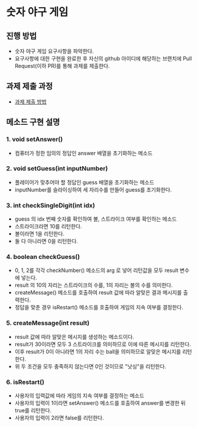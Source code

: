 # 숫자 야구 게임
## 진행 방법
* 숫자 야구 게임 요구사항을 파악한다.
* 요구사항에 대한 구현을 완료한 후 자신의 github 아이디에 해당하는 브랜치에 Pull Request(이하 PR)를 통해 과제를 제출한다.

## 과제 제출 과정
* [과제 제출 방법](https://github.com/next-step/nextstep-docs/tree/master/ent-precourse)


## 메소드 구현 설명
### 1. void setAnswer()
- 컴퓨터가 정한 임의의 정답인 answer 배열을 초기화하는 메소드
### 2. void setGuess(int inputNumber)
- 플레이어가 맞추어야 할 정답인 guess 배열을 초기화하는 메소드
- inputNumber를 슬라이싱하여 세 자리수를 만들어 guess를 초기화한다.
### 3. int checkSingleDigit(int idx)
- guess 의 idx 번째 숫자를 확인하여 볼, 스트라이크 여부를 확인하는 메소드
- 스트라이크라면 10를 리턴한다.
- 볼이라면 1을 리턴한다.
- 둘 다 아니라면 0을 리턴한다.
### 4. boolean checkGuess()
- 0, 1, 2를 각각 checkNumber() 메소드의 arg 로 넣어 리턴값을 모두 result 변수에 넣는다.
- result 의 10의 자리는 스트라이크의 수를, 1의 자리는 볼의 수를 의미한다.
- createMessage() 메소드를 호출하여 result 값에 따라 알맞은 결과 메시지를 출력한다.
- 정답을 맞춘 경우 isRestart() 메소드를 호출하여 게임의 지속 여부를 결정한다.
### 5. createMessage(int result)
- result 값에 따라 알맞은 메시지를 생성하는 메소드이다.
- result가 30이라면 모두 3 스트라이크를 의미하므로 이에 따른 메시지를 리턴한다.
- 이후 result가 0이 아니라면 1의 자리 수는 ball을 의미하므로 알맞은 메시지를 리턴한다.
- 위 두 조건을 모두 충족하지 않는다면 0인 것이므로 "낫싱"을 리턴한다.
### 6. isRestart()
- 사용자의 입력값에 따라 게임의 지속 여부를 결정하는 메소드
- 사용자의 입력이 1이라면 setAnswer() 메소드를 호출하여 answer를 변경한 뒤 true를 리턴한다.
- 사용자의 입력이 2라면 false를 리턴한다.